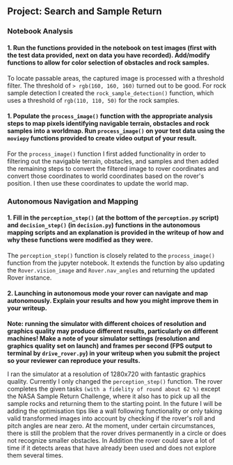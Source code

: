 ## Project: Search and Sample Return

### Notebook Analysis
#### 1. Run the functions provided in the notebook on test images (first with the test data provided, next on data you have recorded). Add/modify functions to allow for color selection of obstacles and rock samples.
To locate passable areas, the captured image is processed with a threshold filter. The threshold of `> rgb(160, 160, 160)` turned out to be good. For rock sample detection I created the `rock_sample_detection()` function, which uses a threshold of `rgb(110, 110, 50)` for the rock samples.


#### 1. Populate the `process_image()` function with the appropriate analysis steps to map pixels identifying navigable terrain, obstacles and rock samples into a worldmap.  Run `process_image()` on your test data using the `moviepy` functions provided to create video output of your result.
For the `process_image()` function I first added functionality in order to filtering out the navigable terrain, obstacles, and samples and then added the remaining steps to convert the filtered image to rover coordinates and convert those coordinates to world coordinates based on the rover's position. I then use these coordinates to update the world map.

### Autonomous Navigation and Mapping

#### 1. Fill in the `perception_step()` (at the bottom of the `perception.py` script) and `decision_step()` (in `decision.py`) functions in the autonomous mapping scripts and an explanation is provided in the writeup of how and why these functions were modified as they were.
The `perception_step()` function is closely related to the `process_image()` function from the jupyter notebook. It extends the function by also updating the `Rover.vision_image` and `Rover.nav_angles` and returning the updated Rover instance.

#### 2. Launching in autonomous mode your rover can navigate and map autonomously.  Explain your results and how you might improve them in your writeup.  

**Note: running the simulator with different choices of resolution and graphics quality may produce different results, particularly on different machines!  Make a note of your simulator settings (resolution and graphics quality set on launch) and frames per second (FPS output to terminal by `drive_rover.py`) in your writeup when you submit the project so your reviewer can reproduce your results.**  

I ran the simulator at a resolution of 1280x720 with fantastic graphics quality.
Currently I only changed the `perception_step()` function. The rover completes the given tasks `(with a fidelity of round about 62 %)` except the NASA Sample Return Challenge, where it also has to pick up all the sample rocks and returning them to the starting point. In the future I will be adding the optimisation tips like a wall following functionality or only taking valid transformed images into account by checking if the rover's roll and pitch angles are near zero. At the moment, under certain circumstances, there is still the problem that the rover drives permanently in a circle or does not recognize smaller obstacles. In Addition the rover could save a lot of time if it detects areas that have already been used and does not explore them several times.
